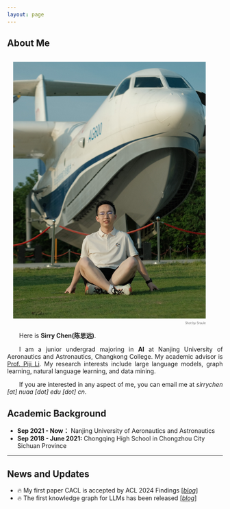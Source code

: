 ```yaml
---
layout: page
---
```


## About Me

<!-- <img src="sirrychen.jpg" class="floatpic" width="310" height="410"> -->
<figure class="floatpic" style="float: right; margin-left: 1em;">
  <img src="sirrychen.jpg" alt="Image">
  <figcaption style="font-size: 0.5em; color: #666; text-align: right; margin-top: 0.5em;">Shot by Sraule</figcaption>
</figure>

<p style="text-align: justify; text-indent: 2em;">
    Here is <strong>Sirry Chen(陈思远)</strong>.
</p>
<p style="text-align: justify; text-indent: 2em;">
    I am a junior undergrad majoring in <strong>AI</strong> at Nanjing University of Aeronautics and Astronautics, Changkong College. My academic advisor is <a href="https://lipiji.com/" target="_blank">Prof. Piji Li</a>. My research interests include large language models, graph learning, natural language learning, and data mining.
</p>
<p style="text-align: justify; text-indent: 2em;">
    If you are interested in any aspect of me, you can email me at <em>sirrychen [at] nuaa [dot] edu [dot] cn</em>.
</p>



## Academic Background

- **Sep 2021 - Now：** Nanjing University of Aeronautics and Astronautics
- **Sep 2018 - June 2021:** Chongqing High School in Chongzhou City Sichuan Province

---

## News and Updates

- 🔥 My first paper CACL is accepted by ACL 2024 Findings [[*blog*]](/blogs/2024-05-17-CACL.html)
- 🔥 The first knowledge graph for LLMs has been released [[*blog*]](/share/2024-06-28-knowledge-graph.html)

<!-- Google tag (gtag.js) -->
<script async src="https://www.googletagmanager.com/gtag/js?id=G-ZXP3VZ8MR8"></script>
<script>
  window.dataLayer = window.dataLayer || [];
  function gtag(){dataLayer.push(arguments);}
  gtag('js', new Date());

  gtag('config', 'G-ZXP3VZ8MR8');
</script>

<!-- 谷歌网站分析 -->
